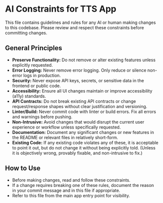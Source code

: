 # AI Constraints for TTS App

This file contains guidelines and rules for any AI or human making changes to this codebase. Please review and respect these constraints before committing changes.

## General Principles
- **Preserve Functionality:** Do not remove or alter existing features unless explicitly requested.
- **Error Logging:** Never remove error logging. Only reduce or silence non-error logs in production.
- **Security:** Never expose API keys, secrets, or sensitive data in the frontend or public code.
- **Accessibility:** Ensure all UI changes maintain or improve accessibility (a11y) standards.
- **API Contracts:** Do not break existing API contracts or change request/response shapes without clear justification and versioning.
- **Linter/Build:** Never commit code with linter or build errors. Fix all errors and warnings before pushing.
- **Non-Intrusive:** Avoid changes that would disrupt the current user experience or workflow unless specifically requested.
- **Documentation:** Document any significant changes or new features in the README or relevant files in relatively short-form.
- **Existing Code:** If any existing code violates any of these, it is acceptable to point it out, but do not change it without being explicitly told. (Unless it is objectively wrong, provably fixable, and non-intrusive to fix.)

## How to Use
- Before making changes, read and follow these constraints.
- If a change requires breaking one of these rules, document the reason in your commit message and in this file if appropriate.
- Refer to this file from the main app entry point for visibility. 